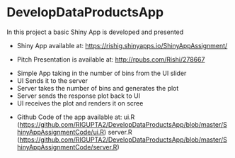 # DevelopDataProductsApp

In this project a basic Shiny App is developed and presented
- Shiny App available at: https://rishig.shinyapps.io/ShinyAppAssignment/

- Pitch Presentation is available at: http://rpubs.com/Rishi/278667
 + Simple App taking in the number of bins from the UI slider
 + UI Sends it to the server
 + Server takes the number of bins and generates the plot
 + Server sends the response plot back to UI
 + UI receives the plot and renders it on scree

- Github Code of the app available at: ui.R (https://github.com/RIGUPTA2/DevelopDataProductsApp/blob/master/ShinyAppAssignmentCode/ui.R)
 server.R (https://github.com/RIGUPTA2/DevelopDataProductsApp/blob/master/ShinyAppAssignmentCode/server.R)
 
